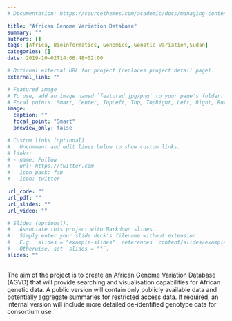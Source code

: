 ```yaml
---
# Documentation: https://sourcethemes.com/academic/docs/managing-content/

title: "African Genome Variation Database"
summary: ""
authors: []
tags: [Africa, Bioinformatics, Genomics, Genetic Variation,Sudan]
categories: []
date: 2019-10-02T14:06:48+02:00

# Optional external URL for project (replaces project detail page).
external_link: ""

# Featured image
# To use, add an image named `featured.jpg/png` to your page's folder.
# Focal points: Smart, Center, TopLeft, Top, TopRight, Left, Right, BottomLeft, Bottom, BottomRight.
image:
  caption: ""
  focal_point: "Smart"
  preview_only: false

# Custom links (optional).
#   Uncomment and edit lines below to show custom links.
# links:
# - name: Follow
#   url: https://twitter.com
#   icon_pack: fab
#   icon: twitter

url_code: ""
url_pdf: ""
url_slides: ""
url_video: ""

# Slides (optional).
#   Associate this project with Markdown slides.
#   Simply enter your slide deck's filename without extension.
#   E.g. `slides = "example-slides"` references `content/slides/example-slides.md`.
#   Otherwise, set `slides = ""`.
slides: ""
---
```

The aim of the project is to create an African Genome Variation Database (AGVD) that will provide searching and visualisation capabilities for African genetic data. A public version will contain only publicly available data and potentially aggregate summaries for restricted access data. If required, an internal version will include more detailed de-identified genotype data for consortium use.
